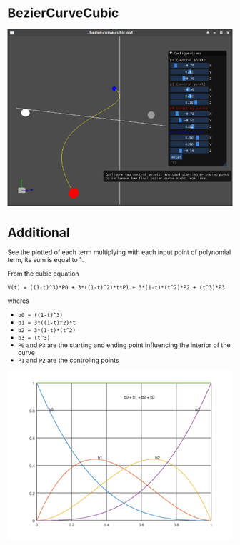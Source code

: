 # BezierCurveCubic

![screenshot](screenshot.png)

# Additional

See the plotted of each term multiplying with each input point of polynomial term, its sum is equal to
1.

From the cubic equation

```
V(t) = ((1-t)^3)*P0 + 3*((1-t)^2)*t*P1 + 3*(1-t)*(t^2)*P2 + (t^3)*P3
```

wheres

* `b0 = ((1-t)^3)`
* `b1 = 3*((1-t)^2)*t`
* `b2 = 3*(1-t)*(t^2)`
* `b3 = (t^3)`
* `P0` and `P3` are the starting and ending point influencing the interior of the curve
* `P1` and `P2` are the controling points

![summation of b0 b1 b2 b3](summation.png)
